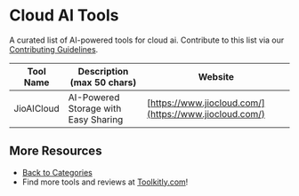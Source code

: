 # Cloud AI Tools

A curated list of AI-powered tools for cloud ai. Contribute to this list via our [Contributing Guidelines](../CONTRIBUTING.md).

| Tool Name | Description (max 50 chars) | Website |
|-----------|----------------------------|---------|
| JioAICloud | AI-Powered Storage with Easy Sharing | [https://www.jiocloud.com/](https://www.jiocloud.com/) |

## More Resources
- [Back to Categories](../README.md)
- Find more tools and reviews at [Toolkitly.com](https://toolkitly.com)!
